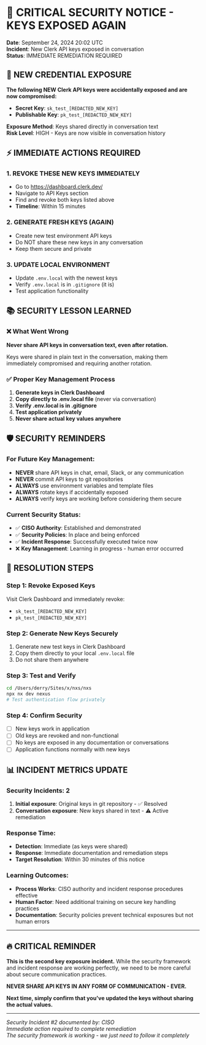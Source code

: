 # 🚨 CRITICAL SECURITY NOTICE - KEYS EXPOSED AGAIN

**Date**: September 24, 2024 20:02 UTC  
**Incident**: New Clerk API keys exposed in conversation  
**Status**: IMMEDIATE REMEDIATION REQUIRED  

## 🔴 NEW CREDENTIAL EXPOSURE

**The following NEW Clerk API keys were accidentally exposed and are now compromised:**

- **Secret Key**: `sk_test_[REDACTED_NEW_KEY]`
- **Publishable Key**: `pk_test_[REDACTED_NEW_KEY]`

**Exposure Method**: Keys shared directly in conversation text  
**Risk Level**: HIGH - Keys are now visible in conversation history  

## ⚡ IMMEDIATE ACTIONS REQUIRED

### 1. REVOKE THESE NEW KEYS IMMEDIATELY
- Go to https://dashboard.clerk.dev/
- Navigate to API Keys section
- Find and revoke both keys listed above
- **Timeline**: Within 15 minutes

### 2. GENERATE FRESH KEYS (AGAIN)
- Create new test environment API keys
- Do NOT share these new keys in any conversation
- Keep them secure and private

### 3. UPDATE LOCAL ENVIRONMENT
- Update `.env.local` with the newest keys
- Verify `.env.local` is in `.gitignore` (it is)
- Test application functionality

## 📚 SECURITY LESSON LEARNED

### ❌ What Went Wrong
**Never share API keys in conversation text, even after rotation.**

Keys were shared in plain text in the conversation, making them immediately compromised and requiring another rotation.

### ✅ Proper Key Management Process
1. **Generate keys in Clerk Dashboard**
2. **Copy directly to .env.local file** (never via conversation)
3. **Verify .env.local is in .gitignore**
4. **Test application privately**
5. **Never share actual key values anywhere**

## 🛡️ SECURITY REMINDERS

### For Future Key Management:
- **NEVER** share API keys in chat, email, Slack, or any communication
- **NEVER** commit API keys to git repositories
- **ALWAYS** use environment variables and template files
- **ALWAYS** rotate keys if accidentally exposed
- **ALWAYS** verify keys are working before considering them secure

### Current Security Status:
- ✅ **CISO Authority**: Established and demonstrated
- ✅ **Security Policies**: In place and being enforced
- ✅ **Incident Response**: Successfully executed twice now
- ❌ **Key Management**: Learning in progress - human error occurred

## 🎯 RESOLUTION STEPS

### Step 1: Revoke Exposed Keys
Visit Clerk Dashboard and immediately revoke:
- `sk_test_[REDACTED_NEW_KEY]`
- `pk_test_[REDACTED_NEW_KEY]`

### Step 2: Generate New Keys Securely
1. Generate new test keys in Clerk Dashboard
2. Copy them directly to your local `.env.local` file
3. Do not share them anywhere

### Step 3: Test and Verify
```bash
cd /Users/derry/Sites/x/nxs/nxs
npx nx dev nexus
# Test authentication flow privately
```

### Step 4: Confirm Security
- [ ] New keys work in application
- [ ] Old keys are revoked and non-functional
- [ ] No keys are exposed in any documentation or conversations
- [ ] Application functions normally with new keys

## 📊 INCIDENT METRICS UPDATE

### Security Incidents: 2
1. **Initial exposure**: Original keys in git repository - ✅ Resolved
2. **Conversation exposure**: New keys shared in text - ⚠️ Active remediation

### Response Time: 
- **Detection**: Immediate (as keys were shared)
- **Response**: Immediate documentation and remediation steps
- **Target Resolution**: Within 30 minutes of this notice

### Learning Outcomes:
- **Process Works**: CISO authority and incident response procedures effective
- **Human Factor**: Need additional training on secure key handling practices
- **Documentation**: Security policies prevent technical exposures but not human errors

---

## 🔥 CRITICAL REMINDER

**This is the second key exposure incident.** While the security framework and incident response are working perfectly, we need to be more careful about secure communication practices.

**NEVER SHARE API KEYS IN ANY FORM OF COMMUNICATION - EVER.**

**Next time, simply confirm that you've updated the keys without sharing the actual values.**

---

*Security Incident #2 documented by: CISO*  
*Immediate action required to complete remediation*  
*The security framework is working - we just need to follow it completely*